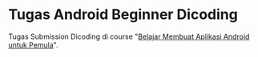 # Tugas Android Beginner Dicoding
Tugas Submission Dicoding di course "<a href="https://www.dicoding.com/academies/51">Belajar Membuat Aplikasi Android untuk Pemula</a>".
